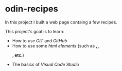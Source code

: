 # odin-recipes
In this project I built a web page containg a few recipes.

This project's goal is to learn:
* How to use *GIT* and *GitHub*
* How to use some *html elements* (such as **<img>, <a>, <p>, etc.**)
* The basics of *Visual Code Studio*